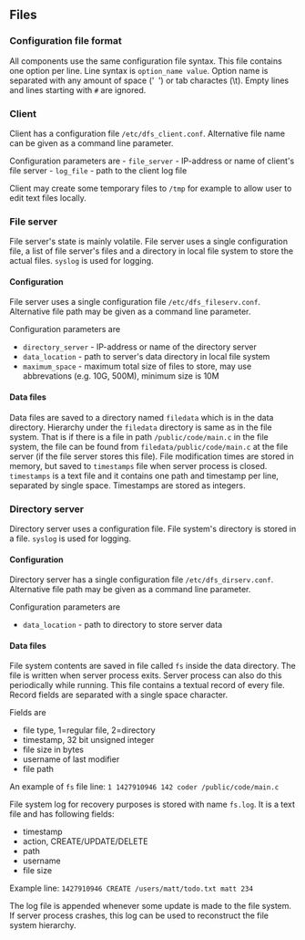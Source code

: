 <a id="files"></a>
Files
-----

### Configuration file format
All components use the same configuration file syntax. This file contains one option per line. Line syntax is `option_name value`. Option name is separated with any amount of space ('` `') or tab charactes (\t). Empty lines and lines starting with `#` are ignored.

### Client
Client has a configuration file `/etc/dfs_client.conf`. Alternative file name can be given as a command line parameter.

Configuration parameters are
	- `file_server` - IP-address or name of client's file server
	- `log_file` - path to the client log file

Client may create some temporary files to `/tmp` for example to allow user to edit text files locally.

### File server
File server's state is mainly volatile. File server uses a single configuration file, a list of file server's files and a directory in local file system to store the actual files. `syslog` is used for logging.

#### Configuration
File server uses a single configuration file `/etc/dfs_fileserv.conf`. Alternative file path may be given as a command line parameter.

Configuration parameters are
- `directory_server` - IP-address or name of the directory server
- `data_location` - path to server's data directory in local file system
- `maximum_space` - maximum total size of files to store, may use abbrevations (e.g. 10G, 500M), minimum size is 10M

#### Data files
Data files are saved to a directory named `filedata` which is in the data directory. Hierarchy under the `filedata` directory is same as in the file system. That is if there is a file in path `/public/code/main.c` in the file system, the file can be found from `filedata/public/code/main.c` at the file server (if the file server stores this file). File modification times are stored in memory, but saved to `timestamps` file when server process is closed. `timestamps` is a text file and it contains one path and timestamp per line, separated by single space. Timestamps are stored as integers.

### Directory server
Directory server uses a configuration file. File system's directory is stored in a file. `syslog` is used for logging.

#### Configuration
Directory server has a single configuration file `/etc/dfs_dirserv.conf`. Alternative file path may be given as a command line parameter.

Configuration parameters are
- `data_location` - path to directory to store server data

#### Data files
File system contents are saved in file called `fs` inside the data directory.  The file is written when server process exits. Server process can also do this periodically while running. This file contains a textual record of every file. Record fields are separated with a single space character.

Fields are
- file type, 1=regular file, 2=directory
- timestamp, 32 bit unsigned integer
- file size in bytes
- username of last modifier
- file path

An example of `fs` file line: `1 1427910946 142 coder /public/code/main.c`

File system log for recovery purposes is stored with name `fs.log`. It is a text file and has following fields:
- timestamp
- action, CREATE/UPDATE/DELETE
- path
- username
- file size

Example line: `1427910946 CREATE /users/matt/todo.txt matt 234`

The log file is appended whenever some update is made to the file system. If server process crashes, this log can be used to reconstruct the file system hierarchy.
